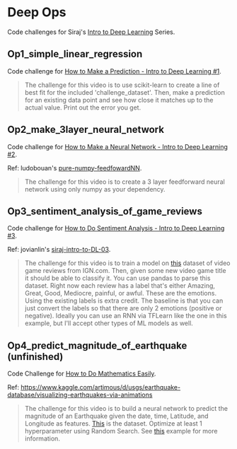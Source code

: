 # Deep Ops
Code challenges for Siraj's [Intro to Deep Learning](https://www.youtube.com/playlist?list=PL2-dafEMk2A7YdKv4XfKpfbTH5z6rEEj3) Series.

## Op1_simple_linear_regression
Code challenge for [How to Make a Prediction - Intro to Deep Learning #1](https://www.youtube.com/watch?v=vOppzHpvTiQ&list=PL2-dafEMk2A7YdKv4XfKpfbTH5z6rEEj3&index=1).
> The challenge for this video is to use scikit-learn to create a line of best fit for the included 'challenge_dataset'. Then, make a prediction for an existing data point and see how close it matches up to the actual value. Print out the error you get.

## Op2_make_3layer_neural_network
Code challenge for [How to Make a Neural Network - Intro to Deep Learning #2](https://www.youtube.com/watch?v=p69khggr1Jo&list=PL2-dafEMk2A7YdKv4XfKpfbTH5z6rEEj3&index=3).

Ref: ludobouan's [pure-numpy-feedfowardNN](https://github.com/ludobouan/pure-numpy-feedfowardNN).
> The challenge for this video is to create a 3 layer feedforward neural network using only numpy as your dependency.

## Op3_sentiment_analysis_of_game_reviews
Code challenge for [How to Do Sentiment Analysis - Intro to Deep Learning #3](https://www.youtube.com/watch?v=si8zZHkufRY&list=PL2-dafEMk2A7YdKv4XfKpfbTH5z6rEEj3&index=5).

Ref: jovianlin's [siraj-intro-to-DL-03](https://github.com/jovianlin/siraj-intro-to-DL-03).
> The challenge for this video is to train a model on [this](https://www.kaggle.com/egrinstein/20-years-of-games) dataset of video game reviews from IGN.com. Then, given some new video game title it should be able to classify it. You can use pandas to parse this dataset. Right now each review has a label that's either Amazing, Great, Good, Mediocre, painful, or awful. These are the emotions. Using the existing labels is extra credit. The baseline is that you can just convert the labels so that there are only 2 emotions (positive or negative). Ideally you can use an RNN via TFLearn like the one in this example, but I'll accept other types of ML models as well.

## Op4_predict_magnitude_of_earthquake (unfinished)
Code Challenge for [How to Do Mathematics Easily](https://www.youtube.com/watch?v=N4gDikiec8E&list=PL2-dafEMk2A7YdKv4XfKpfbTH5z6rEEj3&index=7).

Ref: https://www.kaggle.com/artimous/d/usgs/earthquake-database/visualizing-earthquakes-via-animations

> The challenge for this video is to build a neural network to predict the magnitude of an Earthquake given the date, time, Latitude, and Longitude as features. [This](https://www.kaggle.com/usgs/earthquake-database) is the dataset. Optimize at least 1 hyperparameter using Random Search. See [this](http://scikit-learn.org/stable/auto_examples/model_selection/randomized_search.html) example for more information.